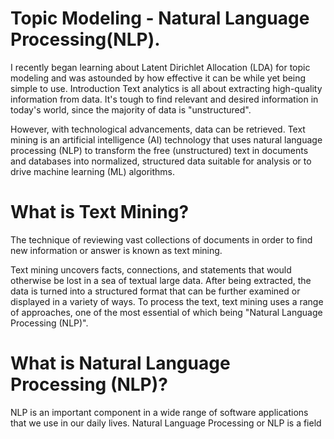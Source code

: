 # Topic Modeling - Natural Language Processing(NLP).

I recently began learning about Latent Dirichlet Allocation (LDA) for topic modeling and was astounded by how effective it can be while yet being simple to use.
Introduction
Text analytics is all about extracting high-quality information from data. 
It's tough to find relevant and desired information in today's world, since the majority of data is "unstructured".

However, with technological advancements, data can be retrieved.
Text mining is an artificial intelligence (AI) technology that uses natural language processing (NLP) to transform the free (unstructured) text in documents and databases into normalized, structured data suitable for analysis or to drive machine learning (ML) algorithms.

# What is Text Mining?
The technique of reviewing vast collections of documents in order to find new information or answer is known as text mining.

Text mining uncovers facts, connections, and statements that would otherwise be lost in a sea of textual large data. After being extracted, the data is turned into a structured format that can be further examined or displayed in a variety of ways. To process the text, text mining uses a range of approaches, one of the most essential of which being "Natural Language Processing (NLP)".

# What is Natural Language Processing (NLP)?
NLP is an important component in a wide range of software applications that we use
in our daily lives.
Natural Language Processing or NLP is a field of Artificial Intelligence that gives the machines the ability to read, understand and derive meaning from human languages.

# NLP Tasks
These are some of the fundamental tasks that appear frequently across  NLP.

1. Language modeling
This is the task of predicting what the next word in a sentence will be based on
the history of previous words. 

2. Text classification
This is the task of bucketing the text into a known set of categories based on its
content. 

3. Information extraction
As the name indicates, this is the task of extracting relevant information from
text, such as calendar events from emails or the names of people mentioned in a
social media post.

4. Information retrieval
This is the task of finding documents relevant to a user query from a large collec‐
tion. 

5. Conversational agent
This is the task of building dialogue systems that can converse in human lan‐
guages. Alexa, Siri, etc., are some common applications of this task.

6. Text summarization
This task aims to create short summaries of longer documents while retaining the
core content and preserving the overall meaning of the text.

7. Question answering
This is the task of building a system that can automatically answer questions
posed in natural language.

8. Machine translation
This is the task of converting a piece of text from one language to another. Tools
like Google Translate are common applications of this task.

9. Topic modeling
This is the task of uncovering the topical structure of a large collection of docu‐
ments. Topic modeling is a common text-mining tool.


# What is unsupervised learning?
Unsupervised learning, also known as unsupervised machine learning, analyzes and clusters "unlabeled datasets" using machine learning techniques. Without the need for human intervention, these algorithms uncover hidden patterns or data groupings.

# Topic modeling
A topic model is a form of statistical model used in machine learning and natural language processing to find abstract "topics" that appear in a collection of documents.
Topic Modeling is an unsupervised learning method for clustering documents and identifying topics based on their contents. It works in the same way as the K-Means algorithm and Expectation-Maximization. We will have to evaluate individual words in each document to uncover topics and assign values to each depending on the distribution of these terms because we are clustering texts.
Latent Dirichlet Allocation is one of the approaches to topic modeling.
Latent Dirichlet Allocation (LDA) is used to classify text in a document to a certain topic. It creates a Dirichlet distribution-based on topic per document and word per topic model.

Latent Dirichlet Allocation (LDA):
The Latent Dirichlet Allocation (LDA) is a generative statistical model used in natural language processing that allows sets of observations to be explained by unobserved groups that explain why some sections of the data are similar.
LDA, or Latent Derelicht Analysis, is a probabilistic model that employs two probability values to determine cluster assignments: P(words | topics) and P(topics|documents). To determine their topic assignment, these values are generated based on an initial random assignment, then repeated for each word in each document. These probabilities are calculated several times in an iterative method until the algorithm converges.

# How does LDA Work?
1) LDA assigns words at random to k topic for each document, where k is the number of pre-defined topics.
2) LDA computes for each document 'd' and each word 'w' in the text.
a. P(topic(t) | document(d)): Proportion of words allocated to subject t in document d.
b. P(word(w) | topic(t)): Proportion of topic t assignment over all documents derived from w.
3) Given all of the other words and their topic assignments, reassign topic t to word w with probability p.
4) Iterate multiple times until the topic assignment remains the same.

# Example:
Lets say i have 5 document:

Document 1 : I like mongo and apple.
Document 2 : Crab and fish live in water.
Document 3 : Puppies and kittens are fluffy.
Document 4 : I had spinach and berry smoothie.
Document 5 : My pup loves mango.

So if i take this corpus and apply LDA on it. As a example, model might output something like this.

Then i would get this as output:
Document 1 : 100% Topic A.

Document 2 : 100% Topic B.

Document 3 : 100% Topic B.

Document 4 : 100% Topic A.

Document 5 : 60% Topic A, 40% Topic B.

Now if a take a look at topic in detail, we can say that
Topic A: 40% apple, 20% mango, 10% breakfast..
Topic B: 60% pup, 40% kitten, 30% dog, 15% cute..

Now that we know what our topic is about we can know that
Document 1 is talking about Food.

Document 2 is talking about Animals.

Document 3 is talking about Animals.

Document 4 is talking about Food.

Document 5 is talking about Food + Animals.

# Topic Modelling Using LDA in Python:
Task: 
Given the abstract and title for a set of research articles, predict the topics for each article included in the test set.

The Data:
I have used Kaggle Topic Modeling for Research Articles data set.

Data Pre-processing:
    * Check for missing values.
    * Toeknization: Split the text into sentences and the sentences into words. Convert the upper case into lower case and remove the punctuations.
    * Remove stop Words.
    * Lemmatizing: Words are transformed to original form.
    
Word Vectorizer:
    * Count Vectorizer.
    * TF - IDF.
    
Running LDA using TF-IDF.

Performance Evaluation.

Testing Model on unseen document.
